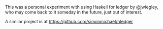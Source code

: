 This was a personal experiment with using Haskell for ledger by @jwiegley, who may come back to it someday in the future, just out of interest.

A similar project is at <https://github.com/simonmichael/hledger>
